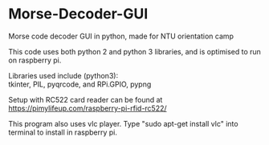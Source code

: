 # Morse-Decoder-GUI
Morse code decoder GUI in python, made for NTU orientation camp

This code uses both python 2 and python 3 libraries, and is optimised to run on raspberry pi.

Libraries used include (python3):  
tkinter, PIL, pyqrcode, and RPi.GPIO, pypng  

Setup with RC522 card reader can be found at https://pimylifeup.com/raspberry-pi-rfid-rc522/

This program also uses vlc player. Type "sudo apt-get install vlc" into terminal to install in raspberry pi.
